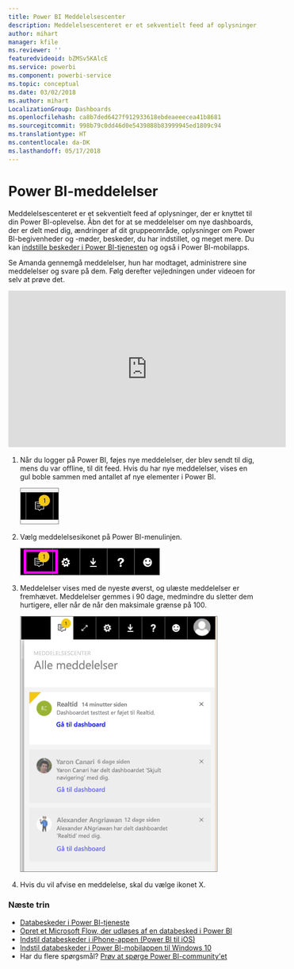 ```yaml
---
title: Power BI Meddelelsescenter
description: Meddelelsescenteret er et sekventielt feed af oplysninger, der er knyttet til din Power BI-oplevelse.
author: mihart
manager: kfile
ms.reviewer: ''
featuredvideoid: bZMSv5KAlcE
ms.service: powerbi
ms.component: powerbi-service
ms.topic: conceptual
ms.date: 03/02/2018
ms.author: mihart
LocalizationGroup: Dashboards
ms.openlocfilehash: ca8b7ded6427f912933618ebdeaeeecea41b8681
ms.sourcegitcommit: 998b79c0dd46d0e5439888b83999945ed1809c94
ms.translationtype: HT
ms.contentlocale: da-DK
ms.lasthandoff: 05/17/2018
---
```

# <a name="power-bi-notifications"></a>Power BI-meddelelser
Meddelelsescenteret er et sekventielt feed af oplysninger, der er knyttet til din Power BI-oplevelse. Åbn det for at se meddelelser om nye dashboards, der er delt med dig, ændringer af dit gruppeområde, oplysninger om Power BI-begivenheder og -møder, beskeder, du har indstillet, og meget mere. Du kan [indstille beskeder i Power BI-tjenesten](service-set-data-alerts.md) og også i Power BI-mobilapps.

Se Amanda gennemgå meddelelser, hun har modtaget, administrere sine meddelelser og svare på dem. Følg derefter vejledningen under videoen for selv at prøve det.

<iframe width="560" height="315" src="https://www.youtube.com/embed/bZMSv5KAlcE" frameborder="0" allowfullscreen></iframe>


1. Når du logger på Power BI, føjes nye meddelelser, der blev sendt til dig, mens du var offline, til dit feed. Hvis du har nye meddelelser, vises en gul boble sammen med antallet af nye elementer i Power BI.
   
   ![Ikon for ny meddelelse](media/service-notification-center/power-bi-new-notification.png)
2. Vælg meddelelsesikonet på Power BI-menulinjen.
   
   ![øverste menulinje, hvor ikonet for meddelelser er valgt](media/service-notification-center/power-bi-notifications-icon.png)
3. Meddelelser vises med de nyeste øverst, og ulæste meddelelser er fremhævet. Meddelelser gemmes i 90 dage, medmindre du sletter dem hurtigere, eller når de når den maksimale grænse på 100.
   
   ![Meddelelsescenter](media/service-notification-center/power-bi-notifications.png)
4. Hvis du vil afvise en meddelelse, skal du vælge ikonet X.

### <a name="next-steps"></a>Næste trin
* [Databeskeder i Power BI-tjeneste](service-set-data-alerts.md)
* [Opret et Microsoft Flow, der udløses af en databesked i Power BI](service-flow-integration.md)
* [Indstil databeskeder i iPhone-appen (Power BI til iOS)](mobile-set-data-alerts-in-the-mobile-apps.md)
* [Indstil databeskeder i Power BI-mobilappen til Windows 10](mobile-set-data-alerts-in-the-mobile-apps.md)
* Har du flere spørgsmål? [Prøv at spørge Power BI-community'et](http://community.powerbi.com/)

